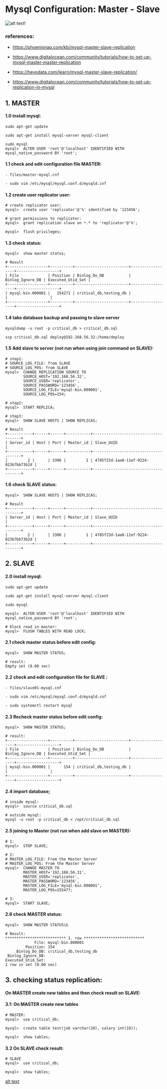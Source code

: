 # Mysql Configuration: Master - Slave

![alt text](images/master-slave.png)!

### references:
- https://phoenixnap.com/kb/mysql-master-slave-replication

- https://www.digitalocean.com/community/tutorials/how-to-set-up-mysql-master-master-replication

- https://hevodata.com/learn/mysql-master-slave-replication/

- https://www.digitalocean.com/community/tutorials/how-to-set-up-replication-in-mysql

## 1. MASTER

#### 1.0 install mysql:

```
sudo apt-get update

sudo apt-get install mysql-server mysql-client

sudo mysql
mysql>  ALTER USER 'root'@'localhost' IDENTIFIED WITH mysql_native_password BY 'root';
```

#### 1.1 check and edit configuration file MASTER:

```
- files/master-mysql.cnf

- sudo vim /etc/mysql/mysql.conf.d/mysqld.cnf
```

#### 1.2 create user replicator user:

```
# create replicator user:
mysql>  create user 'replicator'@'%' identified by '123456';

# grant permissions to replicator:
mysql>  grant replication slave on *.* to 'replicator'@'%';

mysql>  flush privileges;
```
#### 1.3 check status:

```
mysql>  show master status;

# Result
+------------------+----------+------------------------+------------------+-------------------+
| File             | Position | Binlog_Do_DB           | Binlog_Ignore_DB | Executed_Gtid_Set |
+------------------+----------+------------------------+------------------+-------------------+
| mysql-bin.000001 |   154271 | critical_db,testing_db |                  |                   |
+------------------+----------+------------------------+------------------+-------------------+

```

#### 1.4  take database backup and passing to slave server

```
mysqldump -u root -p critical_db > critical_db.sql

scp critical_db.sql deploy@192.168.56.32:/home/deploy
```

#### 1.5 Add slave to server (not run when using join command on SLAVE):
```
# step1:
# SOURCE_LOG_FILE: from SLAVE
# SOURCE_LOG_POS: from SLAVE
mysql>  CHANGE REPLICATION SOURCE TO
        SOURCE_HOST='192.168.56.32',
        SOURCE_USER='replicator',
        SOURCE_PASSWORD='123456',
        SOURCE_LOG_FILE='mysql-bin.000001',
        SOURCE_LOG_POS=154;

# step2:
mysql>  START REPLICA;

# step3:
mysql>  SHOW SLAVE HOSTS | SHOW REPLICAS;

# Result
+-----------+------+------+-----------+--------------------------------------+
| Server_id | Host | Port | Master_id | Slave_UUID                           |
+-----------+------+------+-----------+--------------------------------------+
|         2 |      | 3306 |         1 | 4785f23d-1aa8-11ef-9224-023b7bb73b2d |
+-----------+------+------+-----------+--------------------------------------+
```
#### 1.6 check SLAVE status:
```
mysql>  SHOW SLAVE HOSTS | SHOW REPLICAS;

# Result
+-----------+------+------+-----------+--------------------------------------+
| Server_id | Host | Port | Master_id | Slave_UUID                           |
+-----------+------+------+-----------+--------------------------------------+
|         2 |      | 3306 |         1 | 4785f23d-1aa8-11ef-9224-023b7bb73b2d |
+-----------+------+------+-----------+--------------------------------------+
```

## 2. SLAVE

#### 2.0 install mysql:

```
sudo apt-get update

sudo apt-get install mysql-server mysql-client

sudo mysql

mysql>  ALTER USER 'root'@'localhost' IDENTIFIED WITH mysql_native_password BY 'root';

# block read in master:
mysql>  FLUSH TABLES WITH READ LOCK;
```
#### 2.1 check master status before edit config:

```
mysql>  SHOW MASTER STATUS;

# result:
Empty set (0.00 sec)
```

#### 2.2 check and edit configuration file for SLAVE :

```
- files/slave01-mysql.cnf

- sudo vim /etc/mysql/mysql.conf.d/mysqld.cnf

- sudo systemctl restart mysql
```

#### 2.3 Recheck master status before edit config:

```
mysql>  SHOW MASTER STATUS;

# result:
+------------------+----------+------------------------+------------------+-------------------+
| File             | Position | Binlog_Do_DB           | Binlog_Ignore_DB | Executed_Gtid_Set |
+------------------+----------+------------------------+------------------+-------------------+
| mysql-bin.000001 |      154 | critical_db,testing_db |                  |                   |
+------------------+----------+------------------------+------------------+-------------------+
```

#### 2.4 import database;

```
# inside mysql:
mysql>  source critical_db.sql

# outside mysql:
mysql -u root -p critical_db < /opt/critical_db.sql

```

#### 2.5 joining to Master (not run when add slave on MASTER):
```
# 1:
mysql>  STOP SLAVE;

# 2:
# MASTER_LOG_FILE: From the Master Server
# MASTER_LOG_POS: From the Master Server
mysql>  CHANGE MASTER TO
        MASTER_HOST='192.168.56.31',
        MASTER_USER='replicator',
        MASTER_PASSWORD='123456',
        MASTER_LOG_FILE='mysql-bin.000001',
        MASTER_LOG_POS=155477;

# 3:
mysql>  START SLAVE;
```

#### 2.6 check MASTER status:
```
mysql>  SHOW MASTER STATUS\G

# Result:
*************************** 1. row ***************************
             File: mysql-bin.000001
         Position: 154
     Binlog_Do_DB: critical_db,testing_db
 Binlog_Ignore_DB: 
Executed_Gtid_Set: 
1 row in set (0.00 sec)
```

## 3. checking status replication:

#### On MASTER create new tables and then check result on SLAVE:

#### 3.1: On MASTER create new tables
```
# MASTER:
mysql>  use critical_db;

mysql>  create table test(job varchar(20), salary int(10));

mysql>  show tables;
```

#### 3.2 On SLAVE check result:
```
# SLAVE
mysql>  use critical_db;

mysql>  show tables;
```

[alt text](images/master-master.png)